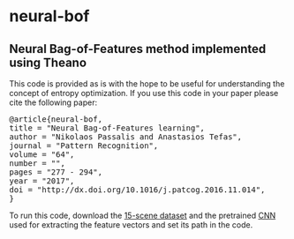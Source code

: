 # neural-bof
## Neural Bag-of-Features method implemented using Theano

This code is provided as is with the hope to be useful for understanding the concept of entropy optimization. If you use this code in your paper please cite the following paper:

<pre>
@article{neural-bof,
title = "Neural Bag-of-Features learning",
author = "Nikolaos Passalis and Anastasios Tefas",
journal = "Pattern Recognition",
volume = "64",
number = "",
pages = "277 - 294",
year = "2017",
doi = "http://dx.doi.org/10.1016/j.patcog.2016.11.014",
}
</pre>


To run this code, download the [15-scene dataset](http://www-cvr.ai.uiuc.edu/ponce_grp/data) and the pretrained [CNN](https://github.com/metalbubble/places365) used for extracting the feature vectors  and set its path in the code.


